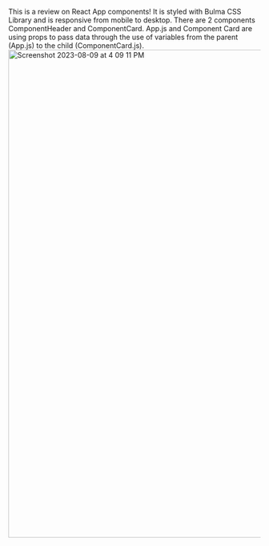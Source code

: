 This is a review on React App components!
It is styled with Bulma CSS Library and is responsive from mobile to desktop.
There are 2 components ComponentHeader and ComponentCard.
App.js and Component Card are using props to pass data through the use of variables from the parent (App.js) to the child (ComponentCard.js).
<img width="975" alt="Screenshot 2023-08-09 at 4 09 11 PM" src="https://github.com/ThereIsASmile/ReactCreatingComponents/assets/57597467/b153f208-af0a-46e0-ac9d-7efd27890027">


